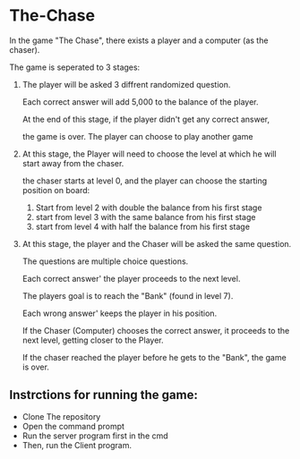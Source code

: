 # The-Chase

In the game "The Chase", there exists a player and a computer (as the chaser).

The game is seperated to 3 stages:

1) The player will be asked 3 diffrent randomized question.
   
   Each correct answer will add 5,000 to the balance of the player.
   
   At the end of this stage, if the player didn't get any correct answer,
   
   the game is over. The player can choose to play another game
   
   
2) At this stage, the Player will need to choose the level at which he will start away from the chaser.
  
   the chaser starts at level 0, and the player can choose the starting position on board:
   1) Start from level 2 with double the balance from his first stage
   2) start from level 3 with the same balance from his first stage
   3) start from level 4 with half the balance from his first stage
  
3) At this stage, the player and the Chaser will be asked the same question.  

   The questions are multiple choice questions.
   
   Each correct answer' the player proceeds to the next level.
   
   The players goal is to reach the "Bank" (found in level 7).
   
   Each wrong answer' keeps the player in his position.
   
   If the Chaser (Computer) chooses the correct answer, it proceeds to the next level, getting closer to the Player.
   
   If the chaser reached the player before he gets to the "Bank", the game is over.
   
 
   
 ## Instrctions for running the game:
 
 * Clone The repository 
 * Open the command prompt 
 * Run the server program first in the cmd
 * Then, run the Client program. 
    
 
   

   
 

  
